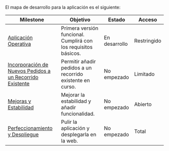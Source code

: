 El mapa de desarrollo para la aplicación es el siguiente:

| **Milestone**                                                                 | **Objetivo**                                                          | **Estado**   | **Acceso**                |
|-------------------------------------------------------------------------------|-----------------------------------------------------------------------|--------------|---------------------------|
| [Aplicación Operativa](https://github.com/Balrrach/IV-Proyecto/milestone/1)	| Primera versión funcional. Cumplirá con los requisitos básicos. | En desarrollo | Restringido |
| [Incorporación de Nuevos Pedidos a un Recorrido Existente](https://github.com/Balrrach/IV-Proyecto/milestone/2) | Permitir añadir pedidos a un recorrido existente en curso.	| No empezado  | Limitado |
| [Mejoras y Estabilidad](https://github.com/Balrrach/IV-Proyecto/milestone/3)  | Mejorar la estabilidad y añadir funcionalidad.	| No empezado  | Abierto |
| [Perfeccionamiento y Despliegue](https://github.com/Balrrach/IV-Proyecto/milestone/4) | Pulir la aplicación y desplegarla en la web.	| No empezado  | Total |
